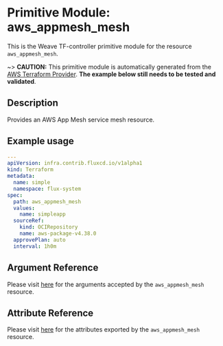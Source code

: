 
# Primitive Module: aws_appmesh_mesh

This is the Weave TF-controller primitive module for the resource `aws_appmesh_mesh`.

~> **CAUTION:** This primitive module is automatically generated from the [AWS Terraform Provider](https://registry.terraform.io/providers/hashicorp/aws/latest/docs/resources/appmesh_mesh). **The example below still needs to be tested and validated**.

## Description

Provides an AWS App Mesh service mesh resource.

## Example usage

```yaml
---
apiVersion: infra.contrib.fluxcd.io/v1alpha1
kind: Terraform
metadata:
  name: simple
  namespace: flux-system
spec:
  path: aws_appmesh_mesh
  values:
    name: simpleapp
  sourceRef:
    kind: OCIRepository
    name: aws-package-v4.38.0
  approvePlan: auto
  interval: 1h0m
```

## Argument Reference

Please visit [here](https://registry.terraform.io/providers/hashicorp/aws/latest/docs/resources/appmesh_mesh#argument-reference) for the arguments accepted by the `aws_appmesh_mesh` resource.

## Attribute Reference

Please visit [here](https://registry.terraform.io/providers/hashicorp/aws/latest/docs/resources/appmesh_mesh#attributes-reference) for the attributes exported by the `aws_appmesh_mesh` resource.
